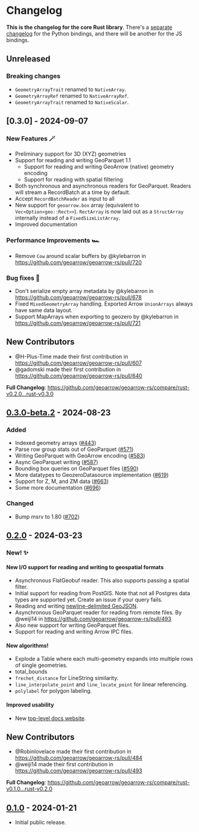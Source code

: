 # Changelog

**This is the changelog for the core Rust library**. There's a [separate changelog](./python/CHANGELOG.md) for the Python bindings, and there will be another for the JS bindings.

## Unreleased

### Breaking changes

- `GeometryArrayTrait` renamed to `NativeArray`.
- `GeometryArrayRef` renamed to `NativeArrayRef`.
- `GeometryArrayTrait` renamed to `NativeScalar`.

## [0.3.0] - 2024-09-07

### New Features :magic_wand:

- Preliminary support for 3D (XYZ) geometries
- Support for reading and writing GeoParquet 1.1
  - Support for reading and writing GeoArrow (native) geometry encoding
  - Support for reading with spatial filtering
- Both synchronous and asynchronous readers for GeoParquet. Readers will stream a RecordBatch at a time by default.
- Accept `RecordBatchReader` as input to all
- New support for `geoarrow.box` array (equivalent to `Vec<Option<geo::Rect>>`). `RectArray` is now laid out as a `StructArray` internally instead of a `FixedSizeListArray`.
- Improved documentation

### Performance Improvements 🏎️

- Remove `Cow` around scalar buffers by @kylebarron in https://github.com/geoarrow/geoarrow-rs/pull/720

### Bug fixes :bug:

- Don't serialize empty array metadata by @kylebarron in https://github.com/geoarrow/geoarrow-rs/pull/678
- Fixed `MixedGeometryArray` handling. Exported Arrow `UnionArrays` always have same data layout.
- Support MapArrays when exporting to geozero by @kylebarron in https://github.com/geoarrow/geoarrow-rs/pull/721

## New Contributors

- @H-Plus-Time made their first contribution in https://github.com/geoarrow/geoarrow-rs/pull/607
- @gadomski made their first contribution in https://github.com/geoarrow/geoarrow-rs/pull/640

**Full Changelog**: https://github.com/geoarrow/geoarrow-rs/compare/rust-v0.2.0...rust-v0.3.0

## [0.3.0-beta.2] - 2024-08-23

### Added

- Indexed geometry arrays ([#443](https://github.com/geoarrow/geoarrow-rs/pull/443))
- Parse row group stats out of GeoParquet ([#571](https://github.com/geoarrow/geoarrow-rs/pull/571))
- Writing GeoParquet with GeoArrow encoding ([#583](https://github.com/geoarrow/geoarrow-rs/pull/583))
- Async GeoParquet writing ([#587](https://github.com/geoarrow/geoarrow-rs/pull/587))
- Bounding box queries on GeoParquet files ([#590](https://github.com/geoarrow/geoarrow-rs/pull/590))
- More datatypes to GeozeroDatasource implementation ([#619](https://github.com/geoarrow/geoarrow-rs/pull/619))
- Support for Z, M, and ZM data ([#663](https://github.com/geoarrow/geoarrow-rs/pull/663))
- Some more documentation ([#696](https://github.com/geoarrow/geoarrow-rs/pull/696))

### Changed

- Bump msrv to 1.80 ([#702](https://github.com/geoarrow/geoarrow-rs/pull/702))

## [0.2.0] - 2024-03-23

### New! :sparkles:

#### New I/O support for reading and writing to geospatial formats

- Asynchronous FlatGeobuf reader. This also supports passing a spatial filter.
- Initial support for reading from PostGIS. Note that not all Postgres data types are supported yet. Create an issue if your query fails.
- Reading and writing [newline-delimited GeoJSON](https://stevage.github.io/ndgeojson/).
- Asynchronous GeoParquet reader for reading from remote files. By @weiji14 in <https://github.com/geoarrow/geoarrow-rs/pull/493>
- Also new support for writing GeoParquet files.
- Support for reading and writing Arrow IPC files.

#### New algorithms!

- Explode a Table where each multi-geometry expands into multiple rows of single geometries.
- total_bounds
- `frechet_distance` for LineString similarity.
- `line_interpolate_point` and `line_locate_point` for linear referencing.
- `polylabel` for polygon labeling.

#### Improved usability

- New [top-level docs website](https://geoarrow.org/geoarrow-rs/).

## New Contributors

- @Robinlovelace made their first contribution in <https://github.com/geoarrow/geoarrow-rs/pull/484>
- @weiji14 made their first contribution in <https://github.com/geoarrow/geoarrow-rs/pull/493>

**Full Changelog**: <https://github.com/geoarrow/geoarrow-rs/compare/rust-v0.1.0...rust-v0.2.0>

## [0.1.0] - 2024-01-21

- Initial public release.

[0.3.0-beta.2]: https://github.com/geoarrow/geoarrow-rs/compare/rust-v0.2.0...rust-v0.3.0-beta.2
[0.2.0]: https://github.com/geoarrow/geoarrow-rs/compare/rust-v0.1.0...rust-v0.2.0
[0.1.0]: https://github.com/geoarrow/geoarrow-rs/releases/tag/rust-v0.1.0
